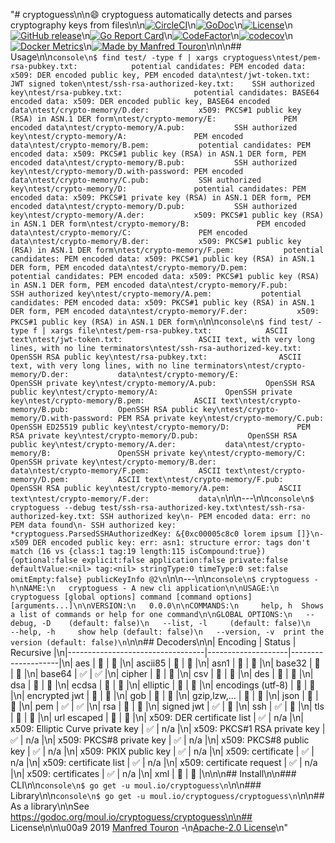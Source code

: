 "# cryptoguess\n\n:smile: cryptoguess automatically detects and parses cryptography keys from files\n\n[![CircleCI](https://circleci.com/gh/moul/cryptoguess.svg?style=shield)](https://circleci.com/gh/moul/cryptoguess)\n[![GoDoc](https://godoc.org/moul.io/cryptoguess?status.svg)](https://godoc.org/moul.io/cryptoguess)\n[![License](https://img.shields.io/github/license/moul/cryptoguess.svg)](https://github.com/moul/cryptoguess/blob/master/LICENSE)\n[![GitHub release](https://img.shields.io/github/release/moul/cryptoguess.svg)](https://github.com/moul/cryptoguess/releases)\n[![Go Report Card](https://goreportcard.com/badge/moul.io/cryptoguess)](https://goreportcard.com/report/moul.io/cryptoguess)\n[![CodeFactor](https://www.codefactor.io/repository/github/moul/cryptoguess/badge)](https://www.codefactor.io/repository/github/moul/cryptoguess)\n[![codecov](https://codecov.io/gh/moul/cryptoguess/branch/master/graph/badge.svg)](https://codecov.io/gh/moul/cryptoguess)\n[![Docker Metrics](https://images.microbadger.com/badges/image/moul/cryptoguess.svg)](https://microbadger.com/images/moul/cryptoguess)\n[![Made by Manfred Touron](https://img.shields.io/badge/made%20by-Manfred%20Touron-blue.svg?style=flat)](https://manfred.life/)\n\n\n## Usage\n\n```console\n$ find test/ -type f | xargs cryptoguess\ntest/pem-rsa-pubkey.txt:            potential candidates: PEM encoded data: x509: DER encoded public key, PEM encoded data\ntest/jwt-token.txt:                 JWT signed token\ntest/ssh-rsa-authorized-key.txt:    SSH authorized key\ntest/rsa-pubkey.txt:                potential candidates: BASE64 encoded data: x509: DER encoded public key, BASE64 encoded data\ntest/crypto-memory/D.der:           x509: PKCS#1 public key (RSA) in ASN.1 DER form\ntest/crypto-memory/E:               PEM encoded data\ntest/crypto-memory/A.pub:           SSH authorized key\ntest/crypto-memory/A:               PEM encoded data\ntest/crypto-memory/B.pem:           potential candidates: PEM encoded data: x509: PKCS#1 public key (RSA) in ASN.1 DER form, PEM encoded data\ntest/crypto-memory/B.pub:           SSH authorized key\ntest/crypto-memory/D.with-password: PEM encoded data\ntest/crypto-memory/C.pub:           SSH authorized key\ntest/crypto-memory/D:               potential candidates: PEM encoded data: x509: PKCS#1 private key (RSA) in ASN.1 DER form, PEM encoded data\ntest/crypto-memory/D.pub:           SSH authorized key\ntest/crypto-memory/A.der:           x509: PKCS#1 public key (RSA) in ASN.1 DER form\ntest/crypto-memory/B:               PEM encoded data\ntest/crypto-memory/C:               PEM encoded data\ntest/crypto-memory/B.der:           x509: PKCS#1 public key (RSA) in ASN.1 DER form\ntest/crypto-memory/F.pem:           potential candidates: PEM encoded data: x509: PKCS#1 public key (RSA) in ASN.1 DER form, PEM encoded data\ntest/crypto-memory/D.pem:           potential candidates: PEM encoded data: x509: PKCS#1 public key (RSA) in ASN.1 DER form, PEM encoded data\ntest/crypto-memory/F.pub:           SSH authorized key\ntest/crypto-memory/A.pem:           potential candidates: PEM encoded data: x509: PKCS#1 public key (RSA) in ASN.1 DER form, PEM encoded data\ntest/crypto-memory/F.der:           x509: PKCS#1 public key (RSA) in ASN.1 DER form\n```\n\n```console\n$ find test/ -type f | xargs file\ntest/pem-rsa-pubkey.txt:            ASCII text\ntest/jwt-token.txt:                 ASCII text, with very long lines, with no line terminators\ntest/ssh-rsa-authorized-key.txt:    OpenSSH RSA public key\ntest/rsa-pubkey.txt:                ASCII text, with very long lines, with no line terminators\ntest/crypto-memory/D.der:           data\ntest/crypto-memory/E:               OpenSSH private key\ntest/crypto-memory/A.pub:           OpenSSH RSA public key\ntest/crypto-memory/A:               OpenSSH private key\ntest/crypto-memory/B.pem:           ASCII text\ntest/crypto-memory/B.pub:           OpenSSH RSA public key\ntest/crypto-memory/D.with-password: PEM RSA private key\ntest/crypto-memory/C.pub:           OpenSSH ED25519 public key\ntest/crypto-memory/D:               PEM RSA private key\ntest/crypto-memory/D.pub:           OpenSSH RSA public key\ntest/crypto-memory/A.der:           data\ntest/crypto-memory/B:               OpenSSH private key\ntest/crypto-memory/C:               OpenSSH private key\ntest/crypto-memory/B.der:           data\ntest/crypto-memory/F.pem:           ASCII text\ntest/crypto-memory/D.pem:           ASCII text\ntest/crypto-memory/F.pub:           OpenSSH RSA public key\ntest/crypto-memory/A.pem:           ASCII text\ntest/crypto-memory/F.der:           data\n```\n\n---\n\n```console\n$ cryptoguess --debug test/ssh-rsa-authorized-key.txt\ntest/ssh-rsa-authorized-key.txt: SSH authorized key\n- PEM encoded data: err: no PEM data found\n- SSH authorized key: *cryptoguess.ParsedSSHAuthorizedKey: &{0xc00005c8c0 lorem ipsum []}\n- x509 DER encoded public key: err: asn1: structure error: tags don't match (16 vs {class:1 tag:19 length:115 isCompound:true}) {optional:false explicit:false application:false private:false defaultValue:<nil> tag:<nil> stringType:0 timeType:0 set:false omitEmpty:false} publicKeyInfo @2\n```\n\n---\n\n```console\n$ cryptoguess -h\nNAME:\n   cryptoguess - A new cli application\n\nUSAGE:\n   cryptoguess [global options] command [command options] [arguments...]\n\nVERSION:\n   0.0.0\n\nCOMMANDS:\n     help, h  Shows a list of commands or help for one command\n\nGLOBAL OPTIONS:\n   --debug, -D    (default: false)\n   --list, -l     (default: false)\n   --help, -h     show help (default: false)\n   --version, -v  print the version (default: false)\n```\n\n## Decoders\n\n| Encoding                         | Status             | Recursive          |\n|----------------------------------|--------------------|--------------------|\n| aes                              | :red_circle:       | :red_circle:       |\n| ascii85                          | :red_circle:       | :red_circle:       |\n| asn1                             | :red_circle:       | :red_circle:       |\n| base32                           | :red_circle:       | :red_circle:       |\n| base64                           | :white_check_mark: | :white_check_mark: |\n| cipher                           | :red_circle:       | :red_circle:       |\n| csv                              | :red_circle:       | :red_circle:       |\n| des                              | :red_circle:       | :red_circle:       |\n| dsa                              | :red_circle:       | :red_circle:       |\n| ecdsa                            | :red_circle:       | :red_circle:       |\n| elliptic                         | :red_circle:       | :red_circle:       |\n| encodings (utf-8)                | :red_circle:       | :red_circle:       |\n| encrypted jwt                    | :red_circle:       | :red_circle:       |\n| gob                              | :red_circle:       | :red_circle:       |\n| gzip,lzw,...                     | :red_circle:       | :red_circle:       |\n| json                             | :red_circle:       | :red_circle:       |\n| pem                              | :white_check_mark: | :white_check_mark: |\n| rsa                              | :red_circle:       | :red_circle:       |\n| signed jwt                       | :white_check_mark: | :red_circle:       |\n| ssh                              | :white_check_mark: | :red_circle:       |\n| tls                              | :red_circle:       | :red_circle:       |\n| url escaped                      | :red_circle:       | :red_circle:       |\n| x509: DER certificate list       | :white_check_mark: | n/a                |\n| x509: Elliptic Curve private key | :white_check_mark: | n/a                |\n| x509: PKCS#1 RSA private key     | :white_check_mark: | n/a                |\n| x509: PKCS#8 private key         | :white_check_mark: | n/a                |\n| x509: PKCS#8 public key          | :white_check_mark: | n/a                |\n| x509: PKIX public key            | :white_check_mark: | n/a                |\n| x509: certificate                | :white_check_mark: | n/a                |\n| x509: certificate list           | :white_check_mark: | n/a                |\n| x509: certificate request        | :white_check_mark: | n/a                |\n| x509: certificates               | :white_check_mark: | n/a                |\n| xml                              | :red_circle:       | :red_circle:       |\n\n\n## Install\n\n### CLI\n\n```console\n$ go get -u moul.io/cryptoguess\n```\n\n### Library\n\n```console\n$ go get -u moul.io/cryptoguess/cryptoguess\n```\n\n## As a library\n\nSee https://godoc.org/moul.io/cryptoguess/cryptoguess\n\n## License\n\n\u00a9 2019 [Manfred Touron](https://manfred.life) -\n[Apache-2.0 License](https://github.com/moul/cryptoguess/blob/master/LICENSE)\n"